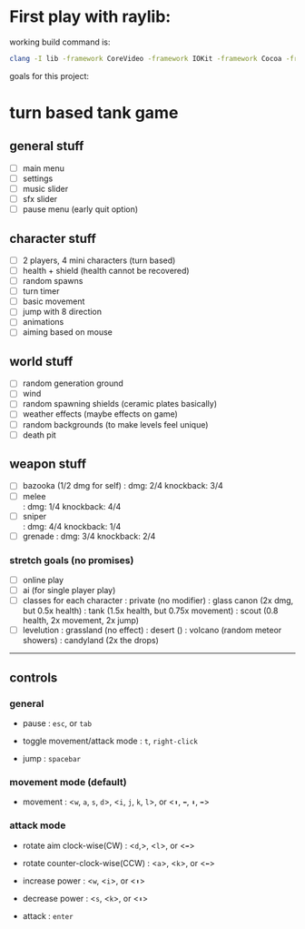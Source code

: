 # First play with raylib:

working build command is:

```bash
clang -I lib -framework CoreVideo -framework IOKit -framework Cocoa -framework GLUT -framework OpenGL ./lib/libraylib.a ./src/main.cpp -o CLICKTHISDUMMY
```

goals for this project:

# turn based tank game

## general stuff

- [ ] main menu
- [ ] settings
- [ ] music slider
- [ ] sfx slider
- [ ] pause menu (early quit option)

## character stuff

- [ ] 2 players, 4 mini characters (turn based)
- [ ] health + shield (health cannot be recovered)
- [ ] random spawns
- [ ] turn timer
- [ ] basic movement
- [ ] jump with 8 direction
- [ ] animations
- [ ] aiming based on mouse

## world stuff

- [ ] random generation ground
- [ ] wind
- [ ] random spawning shields (ceramic plates basically)
- [ ] weather effects (maybe effects on game)
- [ ] random backgrounds (to make levels feel unique)
- [ ] death pit

## weapon stuff

- [ ] bazooka (1/2 dmg for self)
      : dmg: 2/4 knockback: 3/4
- [ ] melee  
       : dmg: 1/4 knockback: 4/4
- [ ] sniper  
       : dmg: 4/4 knockback: 1/4
- [ ] grenade
      : dmg: 3/4 knockback: 2/4

### stretch goals (no promises)

- [ ] online play
- [ ] ai (for single player play)
- [ ] classes for each character
      : private (no modifier)
      : glass canon (2x dmg, but 0.5x health)
      : tank (1.5x health, but 0.75x movement)
      : scout (0.8 health, 2x movement, 2x jump)
- [ ] levelution
      : grassland (no effect)
      : desert ()
      : volcano (random meteor showers)
      : candyland (2x the drops)

---

## controls

### general

- pause
  : `esc`, or `tab`

- toggle movement/attack mode
  : `t`, `right-click`

- jump
  : `spacebar`

### movement mode (default)

- movement
  : <`w`, `a`, `s`, `d`>, <`i`, `j`, `k`, `l`>, or <`⬆️`, `⬅️`, `⬇️`, `➡️`>

### attack mode

- rotate aim clock-wise(CW)
  : <`d`,>, <`l`>, or <`➡️`>

- rotate counter-clock-wise(CCW)
  : <`a`>, <`k`>, or <`⬅️`>

- increase power
  : <`w`, <`i`>, or <`⬆️`>

- decrease power
  : <`s`, <`k`>, or <`⬇️`>

- attack
  : `enter`
